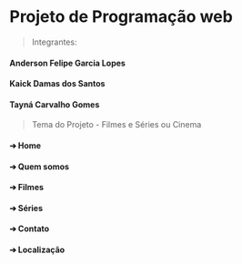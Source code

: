 # Projeto de Programação web

> Integrantes:

#### Anderson Felipe Garcia Lopes
#### Kaick Damas dos Santos
#### Tayná Carvalho Gomes

> Tema do Projeto - Filmes e Séries ou Cinema

#### ➔ Home
#### ➔ Quem somos
#### ➔ Filmes
#### ➔ Séries
#### ➔ Contato
#### ➔ Localização


